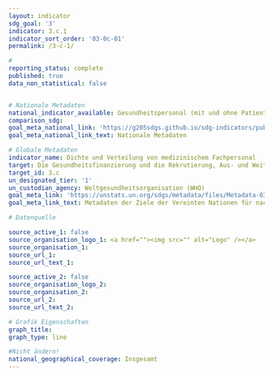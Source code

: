 ```yaml
---
layout: indicator
sdg_goal: '3'
indicator: 3.c.1
indicator_sort_order: '03-0c-01'
permalink: /3-c-1/

#
reporting_status: complete
published: true
data_non_statistical: false


# Nationale Metadaten
national_indicator_available: Gesundheitspersonal (mit und ohne Patientenkontakt) <br> Zahnärztliches Personal (mit und ohne Patientenkontakt) <br> Medizinisches Pflegepersonal sowie Personal in der Geburtshilfe (mit und ohne Patientenkontakt) <br> Pharmazeutisches Personal (mit und ohne Patientenkontakt) <br> Ärzte (mit und ohne Patientenkontakt) <br> Gesundheitspersonal (mit direktem Patientenkontakt)<br> Ärzte (mit direktem Patientenkontakt) <br> Zahnärztliches Personal (mit direktem Patientenkontakt) <br> Medizinisches Pflegepersonal sowie Personal in der Geburtshilfe (mit direktem Patientenkontakt) <br> Pharmazeutisches Personal (mit direktem Patientenkontakt)
comparison_sdg:
goal_meta_national_link: 'https://g205sdgs.github.io/sdg-indicators/public/3.c.1.pdf'
goal_meta_national_link_text: Nationale Metadaten

# Globale Metadaten
indicator_name: Dichte und Verteilung von medizinischem Fachpersonal
target: Die Gesundheitsfinanzierung und die Rekrutierung, Aus- und Weiterbildung und Bindung von Gesundheitsfachkräften in den Entwicklungsländern und insbesondere in den am wenigsten entwickelten Ländern und den kleinen Inselentwicklungsländern deutlich erhöhen
target_id: 3.c
un_designated_tier: '1'
un_custodian_agency: Weltgesundheitsorganisation (WHO)
goal_meta_link: 'https://unstats.un.org/sdgs/metadata/files/Metadata-03-0C-01.pdf'
goal_meta_link_text: Metadaten der Ziele der Vereinten Nationen für nachhaltige Entwicklung

# Datenquelle

source_active_1: false
source_organisation_logo_1: <a href=""><img src="" alt="Logo" /></a>
source_organisation_1:
source_url_1:
source_url_text_1:

source_active_2: false
source_organisation_logo_2:
source_organisation_2:
source_url_2:
source_url_text_2:

# Grafik Eigenschaften
graph_title:
graph_type: line

#Nicht ändern!
national_geographical_coverage: Insgesamt
---
```

